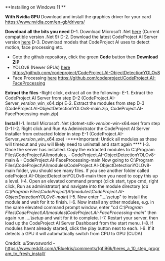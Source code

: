 **Installing on Windows 11
**

**With Nvidia GPU**
Download and install the graphics driver for your card
https://www.nvidia.com/en-gb/drivers/

**Download all the bits you need**
D-1. Download Microsoft .Net [here](https://dotnet.microsoft.com/en-us/download) (Current compatible version .Net 9)
D-2. Download the latest CodeProject AI Server version [here](https://codeproject.github.io/)
D-3. Download models that CodeProject AI uses to detect motion, face processing etc.
   - Goto the github repository, click the green **Code** button then **Download ZIP**
   - YOLOv8 (Newer GPUs) [here](https://github.com/codeproject/CodeProject.AI-ObjectDetectionYOLOv8) https://github.com/codeproject/CodeProject.AI-ObjectDetectionYOLOv8
   - Face Processing [here](https://github.com/codeproject/CodeProject.AI-FaceProcessing) https://github.com/codeproject/CodeProject.AI-FaceProcessing

**Extract the files**
-Right click, extract all on the following-
E-1. Extract the CodeProject AI Server from step D-2 (CodeProject.AI-Server_*version*_win_x64.zip)
E-2. Extract the modules from step D-3 (CodeProject.AI-ObjectDetectionYOLOv8-main.zip, CodeProject.AI-FaceProcessing-main.zip)

**Install**
I-1. Install Microsoft .Net (dotnet-sdk-*version*-win-x64.exe) from step D-1
I-2. Right click and Run As Administrator the CodeProject AI Server Installer from extracted folder in step E-1 (CodeProject.AI-Server_*version*_win_x64.exe)
     -****Important: Untick all modules as these will timeout and you will likely need to uninstall and start again ****
I-3. Once the server has installed. Copy the extracted modules to C:\Program Files\CodeProject\AI\modules, 
     - CodeProject.AI-ObjectDetectionYOLOv8-main &
     - CodeProject.AI-FaceProcessing-main
     Now going to C:\Program Files\CodeProject\AI\modules\CodeProject.AI-ObjectDetectionYOLOv8-main folder, you should see many files. If you see another folder called odeProject.AI-ObjectDetectionYOLOv8-main then you need to copy this up a level.
I-4. Open an elevated command prompt (click start, type cmd, right click, Run as administrator) and navigate into the module directory (_cd C:\Program Files\CodeProject\AI\modules\CodeProject.AI-ObjectDetectionYOLOv8-main_)
I-5. Now enter "..\..\setup" to install the module and wait for it to finish.
I-6. Now install any other modules, e.g. in the same elevated command prompt window, enter "_cd C:\Program Files\CodeProject\AI\modules\CodeProject.AI-FaceProcessing-main_" then again run _..\..\setup_ and wait for it to complete.
I-7. Restart your server, then load up the CodeProject AI Server Dashboard from the start menu.
I-8. If modules havnt already started, click the play button next to each.
I-9. If it detects a GPU it will automatically switch from CPU to GPU (CUDA)

Creddit: u/Stevosworld - https://www.reddit.com/r/BlueIris/comments/1gfi96k/heres_a_10_step_program_to_fresh_install/
